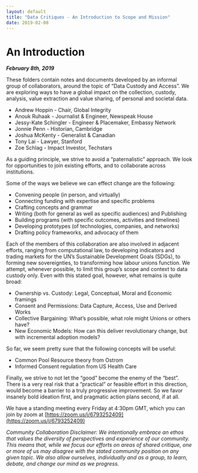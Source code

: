 ```yaml
---
layout: default
title: "Data Critiques - An Introduction to Scope and Mission"
date: 2019-02-08
---
```


# An Introduction
*__February 8th, 2019__*

These folders contain notes and documents developed by an informal group of collaborators, around the topic of “Data Custody and Access”. We are exploring ways to have a global impact on the collection, custody, analysis, value extraction and value sharing, of personal and societal data.

* Andrew Hoppin - Chair, Global Integrity
* Anouk Ruhaak - Journalist & Engineer, Newspeak House
* Jessy-Kate Schingler - Engineer & Placemaker, Embassy Network
* Jonnie Penn - Historian, Cambridge
* Joshua McKenty - Generalist & Canadian
* Tony Lai - Lawyer, Stanford
* Zoe Schlag - Impact Investor, Techstars


As a guiding principle, we strive to avoid a “paternalistic” approach. We look for opportunities to join existing efforts, and to collaborate across institutions. 


Some of the ways we believe we can effect change are the following:
* Convening people (in person, and virtually)
* Connecting funding with expertise and specific problems
* Crafting concepts and grammar
* Writing (both for general as well as specific audiences) and Publishing
* Building programs (with specific outcomes, activities and timelines)
* Developing prototypes (of technologies, companies, and networks)
* Drafting policy frameworks, and advocacy of them


Each of the members of this collaboration are also involved in adjacent efforts, ranging from computational law, to developing indicators and trading markets for the UN’s Sustainable Development Goals (SDGs), to forming new sovereignties, to transforming how labour unions function. We attempt, whenever possible, to limit this group’s scope and context to data custody only. Even with this stated goal, however, what remains is quite broad:


* Ownership vs. Custody: Legal, Conceptual, Moral and Economic framings
* Consent and Permissions: Data Capture, Access, Use and Derived Works
* Collective Bargaining: What’s possible, what role might Unions or others have?
* New Economic Models: How can this deliver revolutionary change, but with incremental adoption models?


So far, we seem pretty sure that the following concepts will be useful:
* Common Pool Resource theory from Ostrom
* Informed Consent regulation from US Health Care


Finally, we strive to not let the “good” become the enemy of the “best”. There is a very real risk that a “practical” or feasible effort in this direction, would become a barrier to a truly progressive improvement. So we favor insanely bold ideation first, and pragmatic action plans second, if at all.


We have a standing meeting every Friday at 4:30pm GMT, which you can join by zoom at [https://zoom.us/j/6793252409](https://zoom.us/j/6793252409)

*Community Collaboration Disclaimer: We intentionally embrace an ethos that values the diversity of perspectives and experience of our community. This means that, while we focus our efforts on areas of shared critique, one or more of us may disagree with the stated community position on any given topic. We also allow ourselves, individually and as a group, to learn, debate, and change our mind as we progress.*